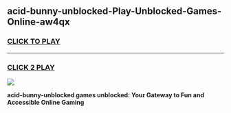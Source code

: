 
## acid-bunny-unblocked-Play-Unblocked-Games-Online-aw4qx
<h3>
<a href="https://premium76.site?title=acid-bunny-unblocked&ref=25A">CLICK TO PLAY</a></h3>
<hr>

<h3>
<a href="https://premium76.site?title=acid-bunny-unblocked&ref=25A">CLICK 2 PLAY</a>
  
</h3>

<a href="https://premium76.site?title=acid-bunny-unblocked&ref=25A"><img src="https://clearcache.store/games.png"></a>


**acid-bunny-unblocked games unblocked: Your Gateway to Fun and Accessible Online Gaming**
